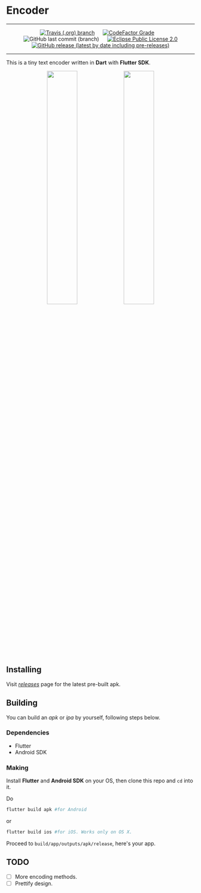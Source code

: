 Encoder
=======
- - -

<p align="center">
  <a href="https://travis-ci.org/llathasa-veleth/encoder"><img alt="Travis (.org) branch" src="https://img.shields.io/travis/llathasa-veleth/encoder/master?style=for-the-badge"></a>
  <a>&emsp;</a>
  <a href="https://github.com/llathasa-veleth/encoder/releases"><img alt="CodeFactor Grade" src="https://img.shields.io/codefactor/grade/github/llathasa-veleth/encoder/master?style=for-the-badge"></a>
  <a>&emsp;</a>
  <a><img alt="GitHub last commit (branch)" src="https://img.shields.io/github/last-commit/llathasa-veleth/encoder/master?style=for-the-badge"></a>
  <a>&emsp;</a>
  <a href="https://github.com/llathasa-veleth/encoder/blob/master/LICENSE"><img alt="Eclipse Public License 2.0" src="https://img.shields.io/github/license/llathasa-veleth/encoder?style=for-the-badge"></a>
  <br/>
  <a href="https://github.com/llathasa-veleth/encoder/releases"><img alt="GitHub release (latest by date including pre-releases)" src="https://img.shields.io/github/v/release/llathasa-veleth/encoder?style=for-the-badge"></a>
</p>

- - -
This is a tiny text encoder written in **Dart** with **Flutter SDK**.

<p align="center" float="left">
  <img src="https://i.imgur.com/HbYIO7e.png" width="40%" />
  <img src="https://i.imgur.com/UOpiRGK.png" width="40%" /> 
</p>

Installing
----------
Visit *[releases](https://github.com/llathasa-veleth/encoder/releases)* page for the latest pre-built apk.

Building
--------
You can build an *apk* or *ipa* by yourself, following steps below.

### Dependencies
  - Flutter
  - Android SDK

### Making
Install **Flutter** and **Android SDK** on your OS, then clone this repo and `cd` into it.

Do
```sh
flutter build apk #for Android
```
or
```sh
flutter build ios #for iOS. Works only on OS X.
```

Proceed to `build/app/outputs/apk/release`, here's your app.

TODO
----
  - [ ] More encoding methods.
  - [ ] Prettify design.
